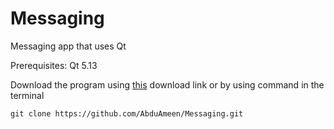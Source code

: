 # Messaging
Messaging app that uses Qt

Prerequisites: Qt 5.13

Download the program using [this](https://github.com/AbduAmeen/Messaging.git) download link or by using command in the terminal
```
git clone https://github.com/AbduAmeen/Messaging.git
```
